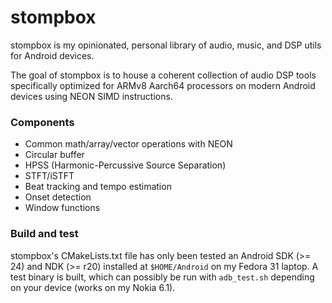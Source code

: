 # stompbox

stompbox is my opinionated, personal library of audio, music, and DSP utils for Android devices.

The goal of stompbox is to house a coherent collection of audio DSP tools specifically optimized for ARMv8 Aarch64 processors on modern Android devices using NEON SIMD instructions.

### Components

* Common math/array/vector operations with NEON
* Circular buffer
* HPSS (Harmonic-Percussive Source Separation)
* STFT/iSTFT
* Beat tracking and tempo estimation
* Onset detection
* Window functions

### Build and test

stompbox's CMakeLists.txt file has only been tested an Android SDK (>= 24) and NDK (>= r20) installed at `$HOME/Android` on my Fedora 31 laptop. A test binary is built, which can possibly be run with `adb_test.sh` depending on your device (works on my Nokia 6.1).
